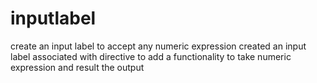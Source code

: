# inputlabel
create an input label to accept any numeric expression
created an input label associated with directive to add a functionality to take numeric expression and result the output
